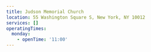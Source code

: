 ```yaml
---
title: Judson Memorial Church
location: 55 Washington Square S, New York, NY 10012
services: []
operatingTimes:
  monday:
    - openTime: '11:00'
---
```

